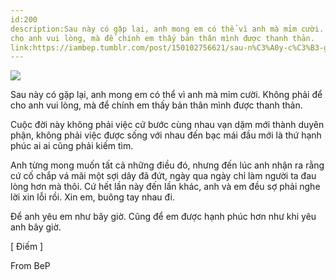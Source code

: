 ```yaml
---
id:200
description:Sau này có gặp lại, anh mong em có thể vì anh mà mỉm cười. Không phải để
cho anh vui lòng, mà để chính em thấy bản thân mình được thanh thản.
link:https://iambep.tumblr.com/post/150102756621/sau-n%C3%A0y-c%C3%B3-g%E1%BA%B7p-l%E1%BA%A1i-anh-mong-em-c%C3%B3-th%E1%BB%83-v%C3%AC-anh-m%C3%A0
---
```


![](https://64.media.tumblr.com/3a789c80b93876ba1f91bb7a63bcfe3d/tumblr_od5z1iZU6f1u3a9rjo1_500.jpg)

Sau này có gặp lại, anh mong em có thể vì anh mà mỉm cười. Không phải để
cho anh vui lòng, mà để chính em thấy bản thân mình được thanh thản.

Cuộc đời này không phải việc cứ bước cùng nhau vạn dặm mới thành duyên phận,
không phải việc được sống với nhau đến bạc mái đầu mới là thứ hạnh phúc
ai ai cũng phải kiếm tìm.

Anh từng mong muốn tất cả những điều đó, nhưng đến lúc anh nhận ra rằng
cứ cố chắp vá mãi một sợi dây đã đứt, ngày qua ngày chỉ làm người ta đau
lòng hơn mà thôi. Cứ hết lần này đến lần khác, anh và em đều sợ phải nghe
lời xin lỗi rồi. Xin em, buông tay nhau đi.

Để anh yêu em như bây giờ. Cũng để em được hạnh phúc hơn như khi yêu anh
bây giờ.

[ Điếm ]

From BeP